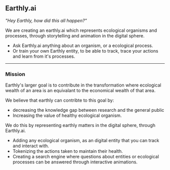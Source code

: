## Earthly.ai

_"Hey Earthly, how did this all happen?"_

We are creating an earthly.ai which represents ecological organisms and processes, through storytelling and animation in the digital sphere.

- Ask Earthly.ai anything about an organism, or a ecological process.
- Or train your own Earthly entity, to be able to track, trace your actions and learn from it's processes.

---

### Mission
Earthly's larger goal is to contribute in the transformation where ecological wealth of an area is an equivalant to the economical wealth of that area.

We believe that earthly can contribte to this goal by:

- decreasing the knowledge gap between research and the general public
- Increasing the value of healthy ecological organism.
            
We do this by representing earthly matters in the digital sphere, through Earthly.ai.

- Adding any ecological organism, as an digital entity that you can track and interact with.
- Tokenizing the actions taken to maintain their health.
- Creating a search engine where questions about entities or ecological processes can be answered through interactive animations.
